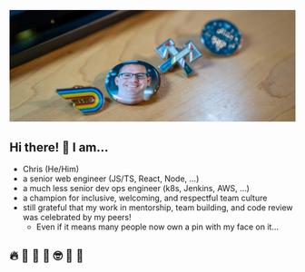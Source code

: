 ![Pride, Engineer of the Month, and Hackathon Pins](https://github.com/chrsjxn/chrsjxn/blob/master/DSC00701-HDR.jpg)

## Hi there! 👋 I am...
- Chris (He/Him)
- a senior web engineer (JS/TS, React, Node, ...)
- a much less senior dev ops engineer (k8s, Jenkins, AWS, ...)
- a champion for inclusive, welcoming, and respectful team culture
- still grateful that my work in mentorship, team building, and code review was celebrated by my peers!
  - Even if it means many people now own a pin with my face on it...

## :fire: :raised_hands: :rocket: :rofl: :nerd_face: :fist_right: :fist_left:

<!--
**chrsjxn/chrsjxn** is a ✨ _special_ ✨ repository because its `README.md` (this file) appears on your GitHub profile.

Here are some ideas to get you started:

- 🔭 I’m currently working on ...
- 🌱 I’m currently learning ...
- 👯 I’m looking to collaborate on ...
- 🤔 I’m looking for help with ...
- 💬 Ask me about ...
- 📫 How to reach me: ...
- 😄 Pronouns: ...
- ⚡ Fun fact: ...
-->
